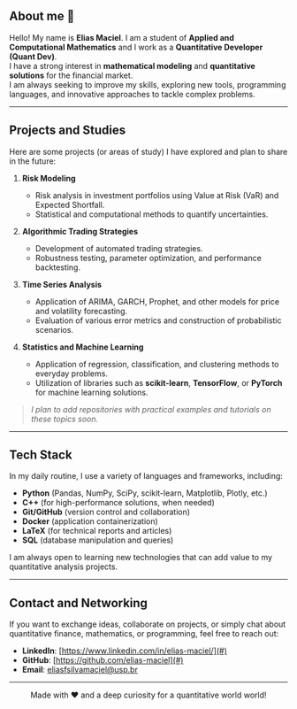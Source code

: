 ## About me 🍎

Hello! My name is **Elias Maciel**. I am a student of **Applied and Computational Mathematics** and I work as a **Quantitative Developer (Quant Dev)**.  
I have a strong interest in **mathematical modeling** and **quantitative solutions** for the financial market.  
I am always seeking to improve my skills, exploring new tools, programming languages, and innovative approaches to tackle complex problems.

---

## Projects and Studies

Here are some projects (or areas of study) I have explored and plan to share in the future:

1. **Risk Modeling**  
   - Risk analysis in investment portfolios using Value at Risk (VaR) and Expected Shortfall.  
   - Statistical and computational methods to quantify uncertainties.

2. **Algorithmic Trading Strategies**  
   - Development of automated trading strategies.  
   - Robustness testing, parameter optimization, and performance backtesting.

3. **Time Series Analysis**  
   - Application of ARIMA, GARCH, Prophet, and other models for price and volatility forecasting.  
   - Evaluation of various error metrics and construction of probabilistic scenarios.

4. **Statistics and Machine Learning**  
   - Application of regression, classification, and clustering methods to everyday problems.  
   - Utilization of libraries such as **scikit-learn**, **TensorFlow**, or **PyTorch** for machine learning solutions.

> *I plan to add repositories with practical examples and tutorials on these topics soon.*

---

## Tech Stack

In my daily routine, I use a variety of languages and frameworks, including:

- **Python** (Pandas, NumPy, SciPy, scikit-learn, Matplotlib, Plotly, etc.)
- **C++** (for high-performance solutions, when needed)
- **Git/GitHub** (version control and collaboration)
- **Docker** (application containerization)
- **LaTeX** (for technical reports and articles)
- **SQL** (database manipulation and queries)

I am always open to learning new technologies that can add value to my quantitative analysis projects.

---

## Contact and Networking

If you want to exchange ideas, collaborate on projects, or simply chat about quantitative finance, mathematics, or programming, feel free to reach out:

- **LinkedIn**: [https://www.linkedin.com/in/elias-maciel/](#)
- **GitHub**: [https://github.com/elias-maciel](#)
- **Email**: [eliasfsilvamaciel@usp.br](mailto:youremail@example.com)

---

<p align="center">
  Made with ❤ and a deep curiosity for a quantitative world world!
</p>
